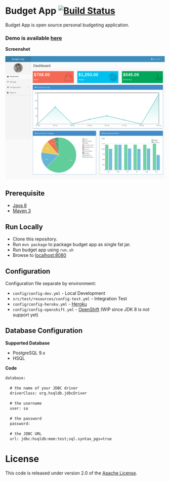 # Budget App [![Build Status](https://travis-ci.org/paukiatwee/budgetapp.svg?branch=master)](https://travis-ci.org/paukiatwee/budgetapp)

Budget App is open source personal budgeting application.

### Demo is available [here](https://app.budgetapp.io/)

**Screenshot**

![](screenshot.png)


## Prerequisite

+ [Java 8](http://www.oracle.com/technetwork/java/javase/downloads/index.html)
+ [Maven 3](http://maven.apache.org/)

## Run Locally

+ Clone this repository.
+ Run `mvn package` to package budget app as single fat jar.
+ Run budget app using `run.sh`
+ Browse to [localhost:8080][]

## Configuration
Configuration file separate by environment:

* `config/config-dev.yml` - Local Development
* `src/test/resources/config-test.yml` - Integration Test
* `config/config-heroku.yml` - [Heroku][]
* `config/config-openshift.yml` - [OpenShift][] (WIP since JDK 8 is not support yet)


## Database Configuration

**Supported Database**

* PostgreSQL 9.x
* HSQL

**Code**
```
database:

  # the name of your JDBC driver
  driverClass: org.hsqldb.jdbcDriver

  # the username
  user: sa

  # the password
  password:

  # the JDBC URL
  url: jdbc:hsqldb:mem:test;sql.syntax_pgs=true
```


# License

This code is released under version 2.0 of the [Apache License][].

[Heroku]: https://www.heroku.com
[Openshift]: https://www.openshift.com/
[localhost:8080]: http://localhost:8080
[Apache License]: http://www.apache.org/licenses/LICENSE-2.0
